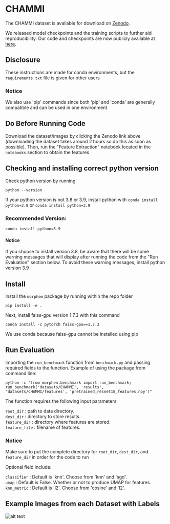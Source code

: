 # CHAMMI

The CHAMMI dataset is available for download on [Zenodo](https://zenodo.org/record/7988357).

We released model checkpoints and the training scripts to further aid reproducibility. 
Our code and checkpoints are now publicly available at [here](https://github.com/chaudatascience/channel_adaptive_models).

## Disclosure

These instructions are made for conda environments, but the `requirements.txt` file is given for other users

### Notice

We also use 'pip' commands since both 'pip' and 'conda' are generally compatible and can be used in one 
environment 


## Do Before Running Code

Download the dataset/images by clicking the Zenodo link above (downloading the dataset takes around 2 hours 
so do this as soon as possible).
Then, run the "Feature Extraction" notebook located in the `notebooks` section to obtain the features

## Checking and installing correct python version

Check python version by running
```
python --version
```

If your python version is not 3.8 or 3.9, install python with
`conda install python=3.8` or `conda install python=3.9`

### Recommended Version:

```
conda install python=3.9
```

#### Notice

If you choose to install version 3.8, be aware that there will be some warning messages that will
display after running the code from the "Run Evaluation" section below. To avoid these warning
messages, install python version 3.9


## Install

Install the `morphem` package by running within the repo folder
```
pip install -e .
```

Next, install faiss-gpu version 1.7.3 with this command
```
conda install -c pytorch faiss-gpu==1.7.3
```

We use conda because faiss-gpu cannot be installed using pip


## Run Evaluation 

Importing the `run_benchmark` function from `benchmark.py` and passing required fields to the function.
Example of using the package from command line:
```
python -c "from morphem.benchmark import run_benchmark; 
run_benchmark('datasets/CHAMMI', 'results', 
'datasets/CHAMMI/features', 'pretrained_resnet18_features.npy')"
```
The function requires the following input parameters:  

`root_dir` : path to data directory.  
`dest_dir` : directory to store results.  
`feature_dir` : directory where features are stored.  
`feature_file` : filename of features.

### Notice

Make sure to put the complete directory for `root_dir`, `dest_dir`, and `feature_dir` in order
for the code to run


Optional field include:  

`classifier` : Default is 'knn'. Choose from 'knn' and 'sgd'.  
`umap` : Default is False. Whether or not to produce UMAP for features. 
`knn_metric` : Default is 'l2'. Choose from 'cosine' and 'l2'.

## Example Images from each Dataset with Labels
![alt text](https://github.com/broadinstitute/MorphEm/blob/main/example_image.png)
